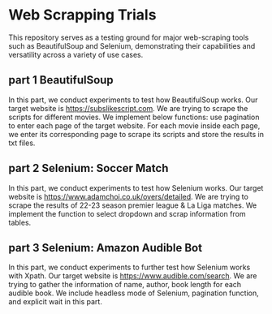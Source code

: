 # Web Scrapping Trials
This repository serves as a testing ground for major web-scraping tools such as BeautifulSoup and Selenium, demonstrating their capabilities and versatility across a variety of use cases.
## part 1 BeautifulSoup
In this part, we conduct experiments to test how BeautifulSoup works. Our target website is https://subslikescript.com. 
We are trying to scrape the scripts for different movies. 
We implement below functions: use pagination to enter each page of the target website. 
For each movie inside each page, 
we enter its corresponding page to scrape its scripts 
and store the results in txt files.

## part 2 Selenium: Soccer Match
In this part, we conduct experiments to test how Selenium works. Our target website is https://www.adamchoi.co.uk/overs/detailed.
We are trying to scrape the results of 22-23 season premier league & La Liga matches.
We implement the function to select dropdown and scrap information from tables.

## part 3 Selenium: Amazon Audible Bot
In this part, we conduct experiments to further test how Selenium works with Xpath. 
Our target website is https://www.audible.com/search.
We are trying to gather the information of name, author, book length for each audible book.
We include headless mode of Selenium, pagination function, and explicit wait in this part.
